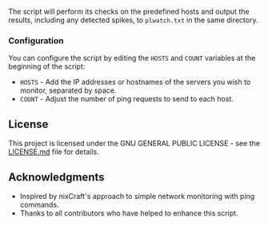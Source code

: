 
The script will perform its checks on the predefined hosts and output the results, including any detected spikes, to `plwatch.txt` in the same directory.

### Configuration

You can configure the script by editing the `HOSTS` and `COUNT` variables at the beginning of the script:

- `HOSTS` - Add the IP addresses or hostnames of the servers you wish to monitor, separated by space.
- `COUNT` - Adjust the number of ping requests to send to each host.

## License

This project is licensed under the GNU GENERAL PUBLIC LICENSE - see the [LICENSE.md](LICENSE.md) file for details.

## Acknowledgments

- Inspired by nixCraft's approach to simple network monitoring with ping commands.
- Thanks to all contributors who have helped to enhance this script.

